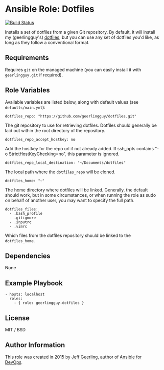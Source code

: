 # Ansible Role: Dotfiles

[![Build Status](https://travis-ci.org/geerlingguy/ansible-role-dotfiles.svg?branch=master)](https://travis-ci.org/geerlingguy/ansible-role-dotfiles)

Installs a set of dotfiles from a given Git repository. By default, it will install my (geerlingguy's) [dotfiles](https://github.com/geerlingguy/dotfiles), but you can use any set of dotfiles you'd like, as long as they follow a conventional format.

## Requirements

Requires `git` on the managed machine (you can easily install it with `geerlingguy.git` if required).

## Role Variables

Available variables are listed below, along with default values (see `defaults/main.yml`):

    dotfiles_repo: "https://github.com/geerlingguy/dotfiles.git"

The git repository to use for retrieving dotfiles. Dotfiles should generally be laid out within the root directory of the repository.

    dotfiles_repo_accept_hostkey: no

Add the hostkey for the repo url if not already added. If ssh_opts contains "-o StrictHostKeyChecking=no", this parameter is ignored.

    dotfiles_repo_local_destination: "~/Documents/dotfiles"

The local path where the `dotfiles_repo` will be cloned.

    dotfiles_home: "~"

The home directory where dotfiles will be linked. Generally, the default should work, but in some circumstances, or when running the role as sudo on behalf of another user, you may want to specify the full path.

    dotfiles_files:
      - .bash_profile
      - .gitignore
      - .inputrc
      - .vimrc

Which files from the dotfiles repository should be linked to the `dotfiles_home`.

## Dependencies

None

## Example Playbook

    - hosts: localhost
      roles:
        - { role: geerlingguy.dotfiles }

## License

MIT / BSD

## Author Information

This role was created in 2015 by [Jeff Geerling](http://www.jeffgeerling.com/), author of [Ansible for DevOps](https://www.ansiblefordevops.com/).
